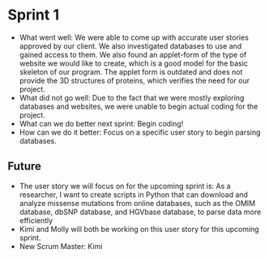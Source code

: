 # Sprint 1

- What went well: We were able to come up with accurate user stories approved by our client. We also investigated databases to use and gained access to them. We also found an applet-form of the type of website we would like to create, which is a good model for the basic skeleton of our program. The applet form is outdated and does not provide the 3D structures of proteins, which verifies the need for our project. 
- What did not go well: Due to the fact that we were mostly exploring databases and websites, we were unable to begin actual coding for the project. 
- What can we do better next sprint: Begin coding!
- How can we do it better: Focus on a specific user story to begin parsing databases. 

## Future
- The user story we will focus on for the upcoming sprint is:
As a researcher, I want to create scripts in Python that can download and analyze missense mutations from online databases, such as the OMIM database, dbSNP database, and HGVbase database, to parse data more efficiently
- Kimi and Molly will both be working on this user story for this upcoming sprint.
- New Scrum Master: Kimi
